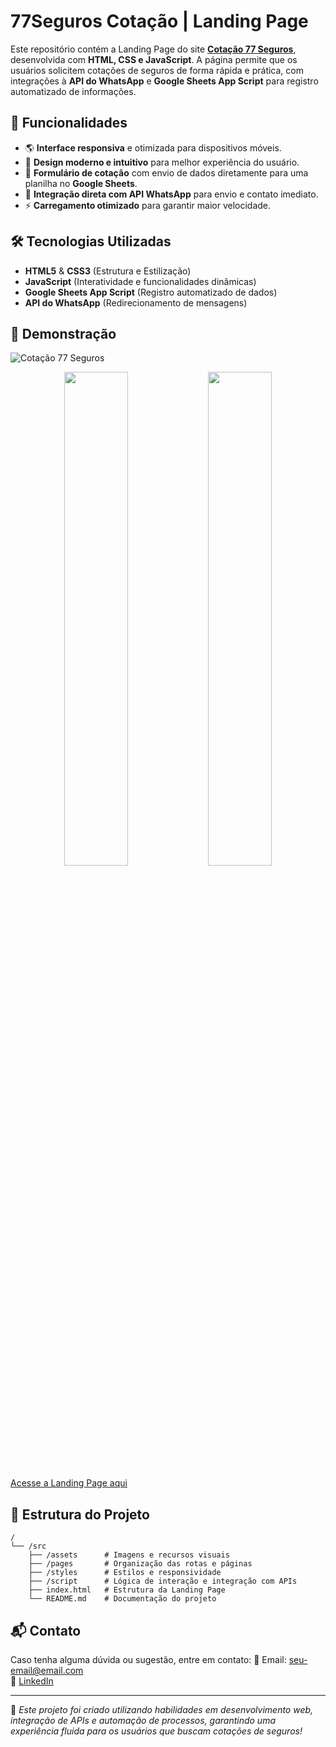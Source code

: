 # 77Seguros Cotação | Landing Page

Este repositório contém a Landing Page do site **[Cotação 77 Seguros](https://cotacao77seguros.com.br/)**, desenvolvida com **HTML, CSS e JavaScript**. A página permite que os usuários solicitem cotações de seguros de forma rápida e prática, com integrações à **API do WhatsApp** e **Google Sheets App Script** para registro automatizado de informações.

## 📌 Funcionalidades
- 🌎 **Interface responsiva** e otimizada para dispositivos móveis.
- 🚀 **Design moderno e intuitivo** para melhor experiência do usuário.
- 📩 **Formulário de cotação** com envio de dados diretamente para uma planilha no **Google Sheets**.
- 📲 **Integração direta com API WhatsApp** para envio e contato imediato.
- ⚡ **Carregamento otimizado** para garantir maior velocidade.

## 🛠️ Tecnologias Utilizadas
- **HTML5** & **CSS3** (Estrutura e Estilização)
- **JavaScript** (Interatividade e funcionalidades dinâmicas)
- **Google Sheets App Script** (Registro automatizado de dados)
- **API do WhatsApp** (Redirecionamento de mensagens)

## 📸 Demonstração
![Cotação 77 Seguros](https://github.com/user-attachments/assets/e98fc4b4-af33-4c04-82b5-f7205553d46e)

<div align="center">
  <img src="https://github.com/user-attachments/assets/cb2a75c1-38fc-4d1d-be8f-1879782bde17" width="45%"> 
  <img src="https://github.com/user-attachments/assets/0566812d-6b29-464d-9473-b74abfd950d0" width="45%"> 
</div>

[Acesse a Landing Page aqui](https://cotacao77seguros.com.br/)

## 📂 Estrutura do Projeto
```
/
└── /src
    ├── /assets      # Imagens e recursos visuais
    ├── /pages       # Organização das rotas e páginas
    ├── /styles      # Estilos e responsividade
    ├── /script      # Lógica de interação e integração com APIs
    ├── index.html   # Estrutura da Landing Page
    └── README.md    # Documentação do projeto
```

## 📬 Contato
Caso tenha alguma dúvida ou sugestão, entre em contato:
📧 Email: seu-email@email.com  
💼 [LinkedIn]([https://www.linkedin.com/in/thiagomira/])  

---

📌 *Este projeto foi criado utilizando habilidades em desenvolvimento web, integração de APIs e automação de processos, garantindo uma experiência fluida para os usuários que buscam cotações de seguros!*

